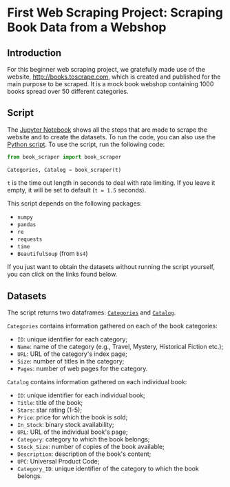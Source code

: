 # First Web Scraping Project: Scraping Book Data from a Webshop

## Introduction
For this beginner web scraping project, we gratefully made use of the website, http://books.toscrape.com, which is created and published for the main purpose to be scraped. It is a mock book webshop containing 1000 books spread over 50 different categories. 

## Script
The [Jupyter Notebook](https://github.com/manalelabdellaoui/books-to-scrape/blob/main/web_scraping.ipynb) shows all the steps that are made to scrape the website and to create the datasets. To run the code, you can also use the [Python script](https://github.com/manalelabdellaoui/books-to-scrape/blob/main/book_scraper.py). To use the script, run the following code:

```python 
from book_scraper import book_scraper
    
Categories, Catalog = book_scraper(t)
```

`t` is the time out length in seconds to deal with rate limiting. If you leave it empty, it will be set to default (`t = 1.5` seconds).

This script depends on the following packages:
- `numpy`
- `pandas`
- `re`
- `requests`
- `time`
- `BeautifulSoup` (from `bs4`)

If you just want to obtain the datasets without running the script yourself, you can click on the links found below.

## Datasets
The script returns two dataframes: [`Categories`](https://github.com/manalelabdellaoui/books-to-scrape/blob/main/Categories.csv) and [`Catalog`](https://github.com/manalelabdellaoui/books-to-scrape/blob/main/Catalog.csv). 

`Categories` contains information gathered on each of the book categories:
- `ID`: unique identifier for each category;
- `Name`: name of the category (e.g., Travel, Mystery, Historical Fiction etc.);
- `URL`: URL of the category's index page;
- `Size`: number of titles in the category;
- `Pages`: number of web pages for the category.

`Catalog` contains information gathered on each individual book:
- `ID`: unique identifier for each individual book;
- `Title`: title of the book;
- `Stars`: star rating (1-5);
- `Price`: price for which the book is sold;
- `In_Stock`: binary stock availability;
- `URL`: URL of the individual book's page;
- `Category`: category to which the book belongs;
- `Stock_Size`: number of copies of the book available;
- `Description`: description of the book's content;
- `UPC`: Universal Product Code;
- `Category_ID`: unique identifier of the category to which the book belongs.
